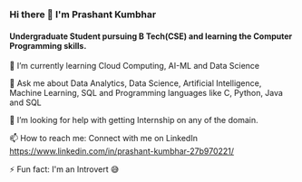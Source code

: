 ### Hi there 👋 I'm Prashant Kumbhar
#### Undergraduate Student pursuing B Tech(CSE) and learning the Computer Programming skills.


🌱 I’m currently learning Cloud Computing, AI-ML and Data Science

💬 Ask me about Data Analytics, Data Science, Artificial Intelligence, Machine Learning, SQL and Programming languages like C, Python, Java and SQL

🤔 I’m looking for help with getting Internship on any of the domain.

📫 How to reach me: Connect with me on LinkedIn https://www.linkedin.com/in/prashant-kumbhar-27b970221/

⚡ Fun fact: I'm an Introvert 😅
<!--
**prashantkumbhar2002/prashantkumbhar2002** is a ✨ _special_ ✨ repository because its `README.md` (this file) appears on your GitHub profile.

Here are some ideas to get you started:

- 🔭 I’m currently working on ...
- 🌱 I’m currently learning ...
- 👯 I’m looking to collaborate on ...
- 🤔 I’m looking for help with ...
- 💬 Ask me about ...
- 📫 How to reach me: ...
- 😄 Pronouns: ...
- ⚡ Fun fact: ...
-->
